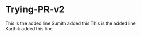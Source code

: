 # Trying-PR-v2
This is the added line
Sumith added this 
This is the added line  
Karthik added this line
